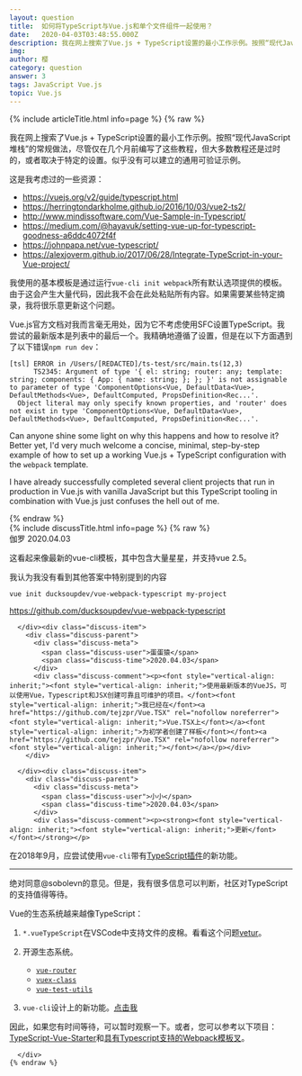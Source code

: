 ```yaml
---
layout: question
title:  如何将TypeScript与Vue.js和单个文件组件一起使用？
date:   2020-04-03T03:48:55.000Z
description: 我在网上搜索了Vue.js + TypeScript设置的最小工作示例。按照“现代JavaScript堆栈”的常规做法，尽管仅在几个月前编写了这些教程，但...
img: 
author: 樱
category: question
answer: 3
tags: JavaScript Vue.js
topic: Vue.js
---
```

<div class="article-root">
  <div class="article">
    {% include articleTitle.html info=page %}
    {% raw %}
    <div class="article-content"><p><font style="vertical-align: inherit;"><font style="vertical-align: inherit;">我在网上搜索了Vue.js + TypeScript设置的最小工作示例。</font><font style="vertical-align: inherit;">按照“现代JavaScript堆栈”的常规做法，尽管仅在几个月前编写了这些教程，但大多数教程还是过时的，或者取决于特定的设置。</font><font style="vertical-align: inherit;">似乎没有可以建立的通用可验证示例。</font></font></p>

<p><font style="vertical-align: inherit;"><font style="vertical-align: inherit;">这是我考虑过的一些资源：</font></font></p>

<ul>
<li><a href="https://vuejs.org/v2/guide/typescript.html" rel="noreferrer"><font style="vertical-align: inherit;"><font style="vertical-align: inherit;">https://vuejs.org/v2/guide/typescript.html</font></font></a></li>
<li><a href="https://herringtondarkholme.github.io/2016/10/03/vue2-ts2/" rel="noreferrer"><font style="vertical-align: inherit;"><font style="vertical-align: inherit;">https://herringtondarkholme.github.io/2016/10/03/vue2-ts2/</font></font></a></li>
<li><a href="http://www.mindissoftware.com/Vue-Sample-in-Typescript/" rel="noreferrer"><font style="vertical-align: inherit;"><font style="vertical-align: inherit;">http://www.mindissoftware.com/Vue-Sample-in-Typescript/</font></font></a></li>
<li><a href="https://medium.com/@hayavuk/setting-vue-up-for-typescript-goodness-a6ddc4072f4f" rel="noreferrer"><font style="vertical-align: inherit;"><font style="vertical-align: inherit;">https://medium.com/@hayavuk/setting-vue-up-for-typescript-goodness-a6ddc4072f4f</font></font></a></li>
<li><a href="https://johnpapa.net/vue-typescript/" rel="noreferrer"><font style="vertical-align: inherit;"><font style="vertical-align: inherit;">https://johnpapa.net/vue-typescript/</font></font></a></li>
<li><a href="https://alexjoverm.github.io/2017/06/28/Integrate-TypeScript-in-your-Vue-project/" rel="noreferrer"><font style="vertical-align: inherit;"><font style="vertical-align: inherit;">https://alexjoverm.github.io/2017/06/28/Integrate-TypeScript-in-your-Vue-project/</font></font></a></li>
</ul>

<p><font style="vertical-align: inherit;"><font style="vertical-align: inherit;">我使用的基本模板是通过运行</font></font><code>vue-cli init webpack</code><font style="vertical-align: inherit;"><font style="vertical-align: inherit;">所有默认选项</font><font style="vertical-align: inherit;">提供的模板</font><font style="vertical-align: inherit;">。</font><font style="vertical-align: inherit;">由于这会产生大量代码，因此我不会在此处粘贴所有内容。</font><font style="vertical-align: inherit;">如果需要某些特定摘录，我将很乐意更新这个问题。</font></font></p>

<p><font style="vertical-align: inherit;"><font style="vertical-align: inherit;">Vue.js官方文档对我而言毫无用处，因为它不考虑使用SFC设置TypeScript。</font><font style="vertical-align: inherit;">我尝试的最新版本是列表中的最后一个。</font><font style="vertical-align: inherit;">我精确地遵循了设置，但是在以下方面遇到了以下错误</font></font><code>npm run dev</code><font style="vertical-align: inherit;"><font style="vertical-align: inherit;">：</font></font></p>

<pre><code>[tsl] ERROR in /Users/[REDACTED]/ts-test/src/main.ts(12,3)<font></font>
      TS2345: Argument of type '{ el: string; router: any; template: string; components: { App: { name: string; }; }; }' is not assignable to parameter of type 'ComponentOptions&lt;Vue, DefaultData&lt;Vue&gt;, DefaultMethods&lt;Vue&gt;, DefaultComputed, PropsDefinition&lt;Rec...'.<font></font>
  Object literal may only specify known properties, and 'router' does not exist in type 'ComponentOptions&lt;Vue, DefaultData&lt;Vue&gt;, DefaultMethods&lt;Vue&gt;, DefaultComputed, PropsDefinition&lt;Rec...'.<font></font>
</code></pre>

<p>Can anyone shine some light on why this happens and how to resolve it? Better yet, I'd very much welcome a concise, minimal, step-by-step example of how to set up a working Vue.js + TypeScript configuration with the <code>webpack</code> template.</p>

<p>I have already successfully completed several client projects that run in production in Vue.js with vanilla JavaScript but this TypeScript tooling in combination with Vue.js just confuses the hell out of me.</p></div>
    {% endraw %}
  </div>

  <div class="discuss-wrapper">
    {% include discussTitle.html info=page %}
    {% raw %}
    <div class="discuss-item">
        <div class="discuss-parent">
          <div class="discuss-meta">
            <span class="discuss-user">伽罗</span>
            <span class="discuss-time">2020.04.03</span>
          </div>
          <div class="discuss-comment"><p><font style="vertical-align: inherit;"><font style="vertical-align: inherit;">这看起来像最新的vue-cli模板，其中包含大量星星，并支持vue 2.5。</font></font></p>

<p><font style="vertical-align: inherit;"><font style="vertical-align: inherit;">我认为我没有看到其他答案中特别提到的内容</font></font></p>

<p><code>vue init ducksoupdev/vue-webpack-typescript my-project</code></p>

<p><a href="https://github.com/ducksoupdev/vue-webpack-typescript" rel="nofollow noreferrer"><font style="vertical-align: inherit;"><font style="vertical-align: inherit;">https://github.com/ducksoupdev/vue-webpack-typescript</font></font></a></p></div>
        </div>
        
      </div><div class="discuss-item">
        <div class="discuss-parent">
          <div class="discuss-meta">
            <span class="discuss-user">蛋蛋猿</span>
            <span class="discuss-time">2020.04.03</span>
          </div>
          <div class="discuss-comment"><p><font style="vertical-align: inherit;"><font style="vertical-align: inherit;">使用最新版本的VueJS，可以使用Vue，Typescript和JSX创建可靠且可维护的项目。</font><font style="vertical-align: inherit;">我已经在</font><a href="https://github.com/tejzpr/Vue.TSX" rel="nofollow noreferrer"><font style="vertical-align: inherit;">Vue.TSX上</font></a><font style="vertical-align: inherit;">为初学者创建了样板</font></font><a href="https://github.com/tejzpr/Vue.TSX" rel="nofollow noreferrer"><font style="vertical-align: inherit;"></font></a></p></div>
        </div>
        
      </div><div class="discuss-item">
        <div class="discuss-parent">
          <div class="discuss-meta">
            <span class="discuss-user">小小</span>
            <span class="discuss-time">2020.04.03</span>
          </div>
          <div class="discuss-comment"><p><strong><font style="vertical-align: inherit;"><font style="vertical-align: inherit;">更新</font></font></strong></p>

<p><font style="vertical-align: inherit;"><font style="vertical-align: inherit;">在2018年9月，应尝试使用</font></font><code>vue-cli</code><font style="vertical-align: inherit;"><font style="vertical-align: inherit;">带有</font></font><a href="https://github.com/vuejs/vue-cli/tree/dev/packages/%40vue/cli-plugin-typescript" rel="nofollow noreferrer"><font style="vertical-align: inherit;"><font style="vertical-align: inherit;">TypeScript插件</font></font></a><font style="vertical-align: inherit;"><font style="vertical-align: inherit;">的新功能</font><font style="vertical-align: inherit;">。</font></font></p>

<hr>

<p><font style="vertical-align: inherit;"><font style="vertical-align: inherit;">绝对同意@sobolevn的意见。</font><font style="vertical-align: inherit;">但是，我有很多信息可以判断，社区对TypeScript的支持值得等待。</font></font></p>

<p><font style="vertical-align: inherit;"><font style="vertical-align: inherit;">Vue的生态系统越来越像TypeScript：</font></font></p>

<ol>
<li><p><code>*.vue</code><font style="vertical-align: inherit;"></font><code>TypeScript</code><font style="vertical-align: inherit;"><font style="vertical-align: inherit;">在VSCode中支持</font><font style="vertical-align: inherit;">文件的</font><font style="vertical-align: inherit;">皮棉。</font><font style="vertical-align: inherit;">看看这个问题</font></font><a href="https://github.com/vuejs/vetur/issues/170" rel="nofollow noreferrer"><font style="vertical-align: inherit;"><font style="vertical-align: inherit;">vetur</font></font></a><font style="vertical-align: inherit;"><font style="vertical-align: inherit;">。</font></font></p></li>
<li><p><font style="vertical-align: inherit;"><font style="vertical-align: inherit;">开源生态系统。</font></font></p>

<ul>
<li><a href="https://github.com/vuejs/vue-router/tree/dev/types" rel="nofollow noreferrer"><code>vue-router</code></a></li>
<li><a href="https://github.com/ktsn/vuex-class/" rel="nofollow noreferrer"><code>vuex-class</code></a></li>
<li><a href="https://github.com/vuejs/vue-test-utils/tree/dev/types" rel="nofollow noreferrer"><code>vue-test-utils</code></a></li>
</ul></li>
<li><p><font style="vertical-align: inherit;"></font><code>vue-cli</code><font style="vertical-align: inherit;"><font style="vertical-align: inherit;">设计上的</font><font style="vertical-align: inherit;">新功能</font><font style="vertical-align: inherit;">。</font></font><a href="https://github.com/vuejs-templates/webpack/pull/797" rel="nofollow noreferrer"><font style="vertical-align: inherit;"><font style="vertical-align: inherit;">点击我</font></font></a></p></li>
</ol>

<p><font style="vertical-align: inherit;"><font style="vertical-align: inherit;">因此，如果您有时间等待，可以暂时观察一下。</font><font style="vertical-align: inherit;">或者，您可以参考以下项目：</font></font><a href="https://github.com/Microsoft/TypeScript-Vue-Starter" rel="nofollow noreferrer"><font style="vertical-align: inherit;"><font style="vertical-align: inherit;">TypeScript-Vue-Starter</font></font></a><font style="vertical-align: inherit;"><font style="vertical-align: inherit;">和</font></font><a href="https://github.com/Toilal/vue-webpack-template" rel="nofollow noreferrer"><font style="vertical-align: inherit;"><font style="vertical-align: inherit;">具有Typescript支持的Webpack模板叉</font></font></a><font style="vertical-align: inherit;"><font style="vertical-align: inherit;">。</font></font></p></div>
        </div>
        
      </div>
    {% endraw %}
  </div>
<div>
